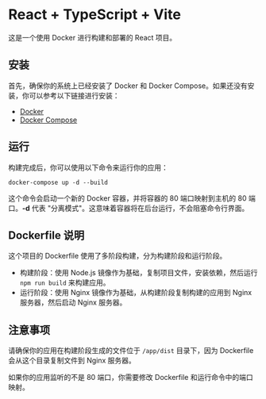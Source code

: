 # React + TypeScript + Vite

这是一个使用 Docker 进行构建和部署的 React 项目。

## 安装

首先，确保你的系统上已经安装了 Docker 和 Docker Compose。如果还没有安装，你可以参考以下链接进行安装：

- [Docker](https://docs.docker.com/get-docker/)
- [Docker Compose](https://docs.docker.com/compose/install/)

## 运行

构建完成后，你可以使用以下命令来运行你的应用：

```
docker-compose up -d --build
```

这个命令会启动一个新的 Docker 容器，并将容器的 80 端口映射到主机的 80 端口。**-d** 代表 "分离模式"。这意味着容器将在后台运行，不会阻塞命令行界面。

## Dockerfile 说明

这个项目的 Dockerfile 使用了多阶段构建，分为构建阶段和运行阶段。

- 构建阶段：使用 Node.js 镜像作为基础，复制项目文件，安装依赖，然后运行 `npm run build` 来构建应用。
- 运行阶段：使用 Nginx 镜像作为基础，从构建阶段复制构建的应用到 Nginx 服务器，然后启动 Nginx 服务器。

## 注意事项

请确保你的应用在构建阶段生成的文件位于 `/app/dist` 目录下，因为 Dockerfile 会从这个目录复制文件到 Nginx 服务器。

如果你的应用监听的不是 80 端口，你需要修改 Dockerfile 和运行命令中的端口映射。
